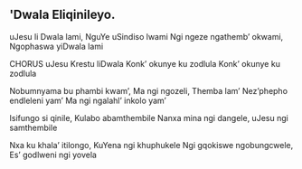 ## 'Dwala Eliqinileyo.

uJesu li Dwala lami, NguYe uSindiso lwami
Ngi ngeze ngathemb’ okwami, Ngophaswa yiDwala lami

CHORUS
uJesu Krestu liDwala
Konk’ okunye ku zodlula
Konk’ okunye ku zodlula

Nobumnyama bu phambi kwam’, Ma ngi ngozeli, Themba lam’
Nez’phepho endleleni yam’ Ma ngi ngalahl’ inkolo yam’

Isifungo si qinile, Kulabo abamthembile
Nanxa mina ngi dangele, uJesu ngi samthembile

Nxa ku khala’ itilongo, KuYena ngi khuphukele
Ngi gqokiswe ngobungcwele, Es’ godlweni ngi yovela
